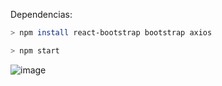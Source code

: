 Dependencias:
```sh
> npm install react-bootstrap bootstrap axios
```

```sh
> npm start
```


![image](https://github.com/user-attachments/assets/ac962d9e-4703-49b1-849d-c5ec2562e99b)

